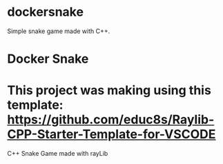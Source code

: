 
# dockersnake
Simple snake game made with C++.

# Docker Snake

# This project was making using this template: https://github.com/educ8s/Raylib-CPP-Starter-Template-for-VSCODE


C++ Snake Game made with rayLib

